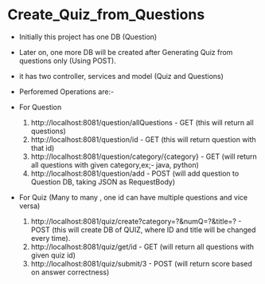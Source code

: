 # Create_Quiz_from_Questions
- Initially this project has one DB (Question)
- Later on, one more DB will be created after Generating Quiz from questions only (Using POST).
- it has two controller, services and model (Quiz and Questions)
- Perforemed Operations are:-
- For Question
  1. http://localhost:8081/question/allQuestions - GET (this will return all questions)
  2. http://localhost:8081/question/id - GET (this will return question with that id)
  3. http://localhost:8081/question/category/{category} -  GET (will return all questions with given category,ex;- java, python)
  4. http://localhost:8081/question/add - POST (will add question to Question DB, taking JSON as RequestBody)
     
- For Quiz (Many to many , one id can have multiple questions and vice versa) 
  1. http://localhost:8081/quiz/create?category=?&numQ=?&title=? - POST (this will create DB of QUIZ, where ID and title will be changed every time).
  2. http://localhost:8081/quiz/get/id - GET (will return all questions with given quiz id)
  3. http://localhost:8081/quiz/submit/3 - POST (will return score based on answer correctness)
